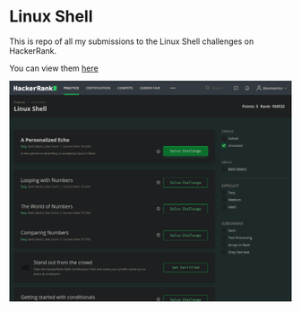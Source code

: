 # Linux Shell

This is repo of all my submissions to the Linux Shell challenges on HackerRank.

You can view them [here](https://www.hackerrank.com/domains/python)

![hr_linux_shell](./hackerrank_shell.png)
